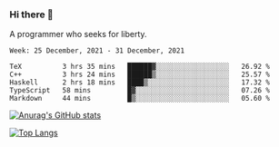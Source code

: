 ### Hi there 👋

<!--
**shejialuo/shejialuo** is a ✨ _special_ ✨ repository because its `README.md` (this file) appears on your GitHub profile.

Here are some ideas to get you started:

- 🔭 I’m currently working on ...
- 🌱 I’m currently learning ...
- 👯 I’m looking to collaborate on ...
- 🤔 I’m looking for help with ...
- 💬 Ask me about ...
- 📫 How to reach me: ...
- 😄 Pronouns: ...
- ⚡ Fun fact: ...
-->

A programmer who seeks for liberty.

<!--START_SECTION:waka-->
```text
Week: 25 December, 2021 - 31 December, 2021

TeX          3 hrs 35 mins   ██████▓░░░░░░░░░░░░░░░░░░   26.92 % 
C++          3 hrs 24 mins   ██████▒░░░░░░░░░░░░░░░░░░   25.57 % 
Haskell      2 hrs 18 mins   ████▒░░░░░░░░░░░░░░░░░░░░   17.32 % 
TypeScript   58 mins         █▓░░░░░░░░░░░░░░░░░░░░░░░   07.26 % 
Markdown     44 mins         █▒░░░░░░░░░░░░░░░░░░░░░░░   05.60 % 
```
<!--END_SECTION:waka-->

[![Anurag's GitHub stats](https://github-readme-stats.vercel.app/api?username=shejialuo&show_icons=true&theme=dracula)](https://github.com/anuraghazra/github-readme-stats)

[![Top Langs](https://github-readme-stats.vercel.app/api/top-langs/?username=shejialuo&layout=compact&hide=javascript,html,css,typescript,tex)](https://github.com/anuraghazra/github-readme-stats)
